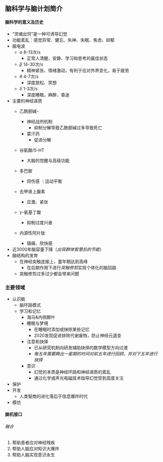 ## 脑科学与脑计划简介
#### 脑科学的意义及历史
- “灵魂出窍”是一种可诱导幻觉
- 功能紊乱：感觉异常、健忘、失神、失眠、焦虑、抑郁
- 脑电波
	- $\alpha$ 8-13次/s
		- 正常人清醒、安静、学习和思考的最佳状态
	- $\beta$ 14-30次/s
		- 精神紧张、情绪激动，有利于应对外界变化，易于疲劳
	- $\theta$ 4-7次/s
		- 深度放松、冥想
	- $\delta$ 1-3次/s
		- 深度睡眠，麻醉，昏迷
- 主要的神经递质
	- 乙酰胆碱-
		- 神经战剂机制
			- 抑制分解导致乙酰胆碱过多导致死亡
		- 蒙汗药
			- 促进分解
	- 谷氨酸/5-HT
		- 大脑的觉醒与高级功能
		
	- 多巴胺
		- 将伤感 ｜运动平衡
	- 去甲肾上腺素
		- 应激、紧张
	- $\gamma$-氨基丁酸
		- 抑制过度兴奋
	- 内源性阿片肽
		- 镇痛、欣快感
- 近3000年脑容量下降（*出现群体智慧后的节能*）
-  脑结构的发育
	- 在神经突触连接上，童年期达到高峰
		- 在后期作用下进行*突触修剪*实现个体化的脑回路
	- 突触修剪过多过少都会带来问题

### 主要领域
- 认识脑
	- 脑环路模式
	- 学习和记忆
		- 海马&内侧颞叶
		- 睡眠与梦境
			- 在睡眠时添加或抹除某些记忆
			- 2020发现促进排除代谢废物，防止神经元退变
		- 注意和抉择
			- 已从研究机制向研发辅助抉择的数学模型方向过渡
			- *每五年需要腾出一星期的时间对前五年进行回顾，并对下五年进行抉择*
		- 意识
			- 幻觉的本质是神经环路和神经递质的紊乱
			- 通过化学或声光电磁技术指导幻觉受到高度关注
- 保护
- 开发
	- 人类智商的进化落后于信息爆炸时代
- 模仿
#### 脑机接口
###### 融合
1. 帮助患者应对神经残疾
2. 帮助人脑应对知识大爆炸
3. 帮助人脑实现意识永生

